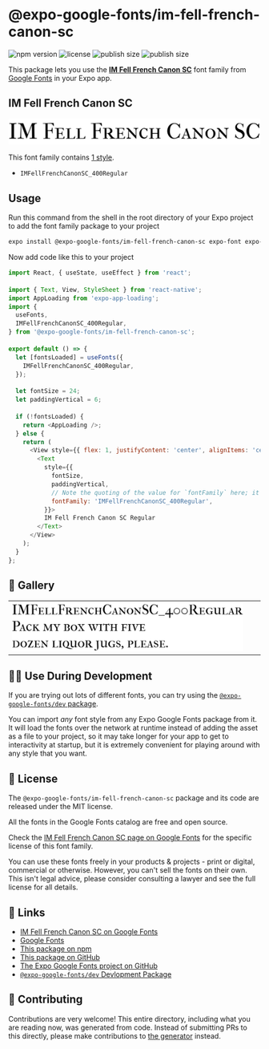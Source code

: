 # @expo-google-fonts/im-fell-french-canon-sc

![npm version](https://flat.badgen.net/npm/v/@expo-google-fonts/im-fell-french-canon-sc)
![license](https://flat.badgen.net/github/license/expo/google-fonts)
![publish size](https://flat.badgen.net/packagephobia/install/@expo-google-fonts/im-fell-french-canon-sc)
![publish size](https://flat.badgen.net/packagephobia/publish/@expo-google-fonts/im-fell-french-canon-sc)

This package lets you use the [**IM Fell French Canon SC**](https://fonts.google.com/specimen/IM+Fell+French+Canon+SC) font family from [Google Fonts](https://fonts.google.com/) in your Expo app.

## IM Fell French Canon SC

![IM Fell French Canon SC](./font-family.png)

This font family contains [1 style](#-gallery).

- `IMFellFrenchCanonSC_400Regular`

## Usage

Run this command from the shell in the root directory of your Expo project to add the font family package to your project
```sh
expo install @expo-google-fonts/im-fell-french-canon-sc expo-font expo-app-loading
```

Now add code like this to your project
```js
import React, { useState, useEffect } from 'react';

import { Text, View, StyleSheet } from 'react-native';
import AppLoading from 'expo-app-loading';
import {
  useFonts,
  IMFellFrenchCanonSC_400Regular,
} from '@expo-google-fonts/im-fell-french-canon-sc';

export default () => {
  let [fontsLoaded] = useFonts({
    IMFellFrenchCanonSC_400Regular,
  });

  let fontSize = 24;
  let paddingVertical = 6;

  if (!fontsLoaded) {
    return <AppLoading />;
  } else {
    return (
      <View style={{ flex: 1, justifyContent: 'center', alignItems: 'center' }}>
        <Text
          style={{
            fontSize,
            paddingVertical,
            // Note the quoting of the value for `fontFamily` here; it expects a string!
            fontFamily: 'IMFellFrenchCanonSC_400Regular',
          }}>
          IM Fell French Canon SC Regular
        </Text>
      </View>
    );
  }
};

```

## 🔡 Gallery


||||
|-|-|-|
|![IMFellFrenchCanonSC_400Regular](./IMFellFrenchCanonSC_400Regular.ttf.png)||||


## 👩‍💻 Use During Development

If you are trying out lots of different fonts, you can try using the [`@expo-google-fonts/dev` package](https://github.com/expo/google-fonts/tree/master/font-packages/dev#readme).

You can import *any* font style from any Expo Google Fonts package from it. It will load the fonts
over the network at runtime instead of adding the asset as a file to your project, so it may take longer
for your app to get to interactivity at startup, but it is extremely convenient
for playing around with any style that you want.

## 📖 License

The `@expo-google-fonts/im-fell-french-canon-sc` package and its code are released under the MIT license.

All the fonts in the Google Fonts catalog are free and open source.

Check the [IM Fell French Canon SC page on Google Fonts](https://fonts.google.com/specimen/IM+Fell+French+Canon+SC) for the specific license of this font family.

You can use these fonts freely in your products & projects - print or digital, commercial or otherwise. However, you can't sell the fonts on their own. This isn't legal advice, please consider consulting a lawyer and see the full license for all details.

## 🔗 Links

- [IM Fell French Canon SC on Google Fonts](https://fonts.google.com/specimen/IM+Fell+French+Canon+SC)
- [Google Fonts](https://fonts.google.com/)
- [This package on npm](https://www.npmjs.com/package/@expo-google-fonts/im-fell-french-canon-sc)
- [This package on GitHub](https://github.com/expo/google-fonts/tree/master/font-packages/im-fell-french-canon-sc)
- [The Expo Google Fonts project on GitHub](https://github.com/expo/google-fonts)
- [`@expo-google-fonts/dev` Devlopment Package](https://github.com/expo/google-fonts/tree/master/font-packages/dev)

## 🤝 Contributing

Contributions are very welcome! This entire directory, including what you are reading now, was generated from code. Instead of submitting PRs to this directly, please make contributions to [the generator](https://github.com/expo/google-fonts/tree/master/packages/generator) instead.
